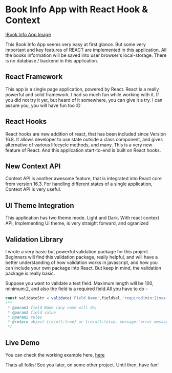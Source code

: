 # Book Info App with React Hook & Context 
[!Book Info App Image](book-app-snap.png)

This Book Info App seems very easy at first glance. But some very important and key features of REACT are implemented in this application. All the books information will be saved into user browser's local-storage. There is no database / backend in this application.

## React Framework
This app is a single page application, powered by React. React is a really powerful and solid framework. I had so much fun while working with it. If you did not try it yet, but heard of it somewhere, you can give it a try. I can assure you, you will have fun too :D 

## React Hooks
React hooks are new addition of react, that has been included since Version 16.8. It allows developer to use state outside a class component, and gives alternative of various lifecycle methods, and many. This is a very new feature of React. And this application start-to-end is built on React hooks.

## New Context API
Context API is another awesome feature, that is integrated into React core from version 16.3. For handling different states of a single application, Context API is  very useful.

## UI Theme Integration
This application has two theme mode. Light and Dark. With react context API, Implementing UI theme, is very straight forward, and ogranized

## Validation Library
I wrote a very basic but powerful validation package for this project. Beginners will find this validation package, really helpful, and will have a better understanding of how validation works in javascript, and how you can include your own package into React. But keep in mind, the validation package is really basic.

Suppose you want to validate a text field. Maximum length will be 100, minimum:2, and also the field is a required field.All you have to do - 

```javascript
const validateStr = validate('Field Name',fieldVal,'required|min:2|max:100|string')
/**
 * @param1 field Name (any name will do)
 * @param2 field value
 * @param2 rules
 * @return object {result:true} or {result:false, message:'error message'}
 */
```

## Live Demo 
You can check the working example here, [here](https://junaedsiam.github.io/book-info-app/)


Thats all folks! See you later, on some other project. Until then, have fun!
